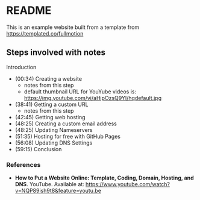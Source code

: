 # README

This is an example website built from a template from https://templated.co/fullmotion


## Steps involved with notes

Introduction
- (00:34) Creating a website
    - notes from this step
    - default thumbnail URL for YouYube videos is: https://img.youtube.com/vi/aHjpOzsQ9YI/hqdefault.jpg 
- (38:41) Getting a custom URL
    - notes from this step
- (42:45) Getting web hosting
- (48:25) Creating a custom email address
- (48:25) Updating Nameservers
- (51:35) Hosting for free with GitHub Pages
- (56:08) Updating DNS Settings
- (59:15) Conclusion


### References

- **How to Put a Website Online: Template, Coding, Domain, Hosting, and DNS**. YouTube. Available at: https://www.youtube.com/watch?v=NQP89ish9t8&feature=youtu.be
